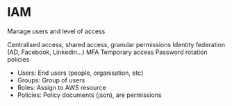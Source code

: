 
# IAM

Manage users and level of access

Centralised access, shared access, granular permissions
Identity federation (AD, Facebook, Linkedin...)
MFA
Temporary access
Password rotation policies

* Users: End users (people, organisation, etc)
* Groups: Group of users
* Roles: Assign to AWS resource
* Policies: Policy documents (json), are permissions
